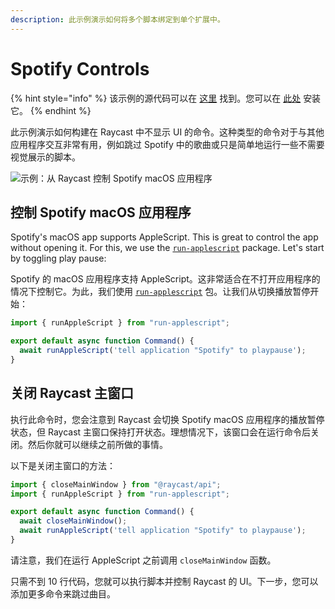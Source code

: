 ```yaml
---
description: 此示例演示如何将多个脚本绑定到单个扩展中。
---
```


# Spotify Controls

{% hint style="info" %}
该示例的源代码可以在 [这里](https://github.com/raycast/extensions/tree/main/extensions/spotify-controls#readme) 找到。您可以在 [此处](https://www.raycast.com/thomas/spotify-controls) 安装它。
{% endhint %}

此示例演示如何构建在 Raycast 中不显示 UI 的命令。这种类型的命令对于与其他应用程序交互非常有用，例如跳过 Spotify 中的歌曲或只是简单地运行一些不需要视觉展示的脚本。

![示例：从 Raycast 控制 Spotify macOS 应用程序](../.gitbook/assets/example-spotify-controls.png)

## 控制 Spotify macOS 应用程序

Spotify's macOS app supports AppleScript. This is great to control the app without opening it. For this, we use the [`run-applescript`](https://www.npmjs.com/package/run-applescript) package. Let's start by toggling play pause:

Spotify 的 macOS 应用程序支持 AppleScript。这非常适合在不打开应用程序的情况下控制它。为此，我们使用 [`run-applescript`](https://www.npmjs.com/package/run-applescript) 包。让我们从切换播放暂停开始：

```typescript
import { runAppleScript } from "run-applescript";

export default async function Command() {
  await runAppleScript('tell application "Spotify" to playpause');
}
```

## 关闭 Raycast 主窗口

执行此命令时，您会注意到 Raycast 会切换 Spotify macOS 应用程序的播放暂停状态，但 Raycast 主窗口保持打开状态。理想情况下，该窗口会在运行命令后关闭。然后你就可以继续之前所做的事情。

以下是关闭主窗口的方法：

```typescript
import { closeMainWindow } from "@raycast/api";
import { runAppleScript } from "run-applescript";

export default async function Command() {
  await closeMainWindow();
  await runAppleScript('tell application "Spotify" to playpause');
}
```

请注意，我们在运行 AppleScript 之前调用 `closeMainWindow` 函数。

只需不到 10 行代码，您就可以执行脚本并控制 Raycast 的 UI。下一步，您可以添加更多命令来跳过曲目。

